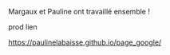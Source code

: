 Margaux et Pauline ont travaillé ensemble !

prod lien

https://paulinelabaisse.github.io/page_google/
